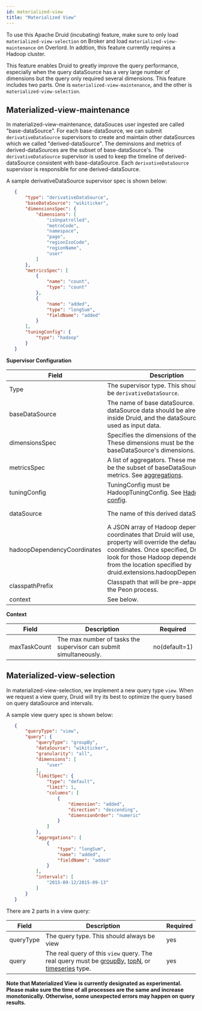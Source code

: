 ```yaml
---
id: materialized-view
title: "Materialized View"
---
```


<!--
  ~ Licensed to the Apache Software Foundation (ASF) under one
  ~ or more contributor license agreements.  See the NOTICE file
  ~ distributed with this work for additional information
  ~ regarding copyright ownership.  The ASF licenses this file
  ~ to you under the Apache License, Version 2.0 (the
  ~ "License"); you may not use this file except in compliance
  ~ with the License.  You may obtain a copy of the License at
  ~
  ~   http://www.apache.org/licenses/LICENSE-2.0
  ~
  ~ Unless required by applicable law or agreed to in writing,
  ~ software distributed under the License is distributed on an
  ~ "AS IS" BASIS, WITHOUT WARRANTIES OR CONDITIONS OF ANY
  ~ KIND, either express or implied.  See the License for the
  ~ specific language governing permissions and limitations
  ~ under the License.
  -->


To use this Apache Druid (incubating) feature, make sure to only load `materialized-view-selection` on Broker and load `materialized-view-maintenance` on Overlord. In addtion, this feature currently requires a Hadoop cluster.

This feature enables Druid to greatly improve the query performance, especially when the query dataSource has a very large number of dimensions but the query only required several dimensions. This feature includes two parts. One is `materialized-view-maintenance`, and the other is `materialized-view-selection`.

## Materialized-view-maintenance
In materialized-view-maintenance, dataSouces user ingested are called "base-dataSource". For each base-dataSource, we can submit `derivativeDataSource` supervisors to create and maintain other dataSources which we called  "derived-dataSource". The deminsions and metrics of derived-dataSources are the subset of base-dataSource's.
The `derivativeDataSource` supervisor is used to keep the timeline of derived-dataSource consistent with base-dataSource. Each `derivativeDataSource` supervisor  is responsible for one derived-dataSource.

A sample derivativeDataSource supervisor spec is shown below:
```json
   {
       "type": "derivativeDataSource",
       "baseDataSource": "wikiticker",
       "dimensionsSpec": {
           "dimensions": [
               "isUnpatrolled",
               "metroCode",
               "namespace",
               "page",
               "regionIsoCode",
               "regionName",
               "user"
           ]
       },
       "metricsSpec": [
           {
               "name": "count",
               "type": "count"
           },
           {
               "name": "added",
               "type": "longSum",
               "fieldName": "added"
           }
       ],
       "tuningConfig": {
           "type": "hadoop"
       }
   }
```

**Supervisor Configuration**

|Field|Description|Required|
|--------|-----------|---------|
|Type	|The supervisor type. This should always be `derivativeDataSource`.|yes|
|baseDataSource	|The name of base dataSource. This dataSource data should be already stored inside Druid, and the dataSource will be used as input data.|yes|
|dimensionsSpec	|Specifies the dimensions of the data. These dimensions must be the subset of baseDataSource's dimensions.|yes|
|metricsSpec	|A list of aggregators. These metrics must be the subset of baseDataSource's metrics. See [aggregations](../../querying/aggregations.md).|yes|
|tuningConfig	|TuningConfig must be HadoopTuningConfig. See [Hadoop tuning config](../../ingestion/hadoop.html#tuningconfig).|yes|
|dataSource	|The name of this derived dataSource. 	|no(default=baseDataSource-hashCode of supervisor)|
|hadoopDependencyCoordinates	|A JSON array of Hadoop dependency coordinates that Druid will use, this property will override the default Hadoop coordinates. Once specified, Druid will look for those Hadoop dependencies from the location specified by druid.extensions.hadoopDependenciesDir	|no|
|classpathPrefix	|Classpath that will be pre-appended for the Peon process.	|no|
|context	|See below.	|no|

**Context**

|Field|Description|Required|
|--------|-----------|---------|
|maxTaskCount |The max number of tasks the supervisor can submit simultaneously.	|no(default=1)|

##  Materialized-view-selection

In materialized-view-selection, we implement a new query type `view`. When we request a view query, Druid will try its best to optimize the query based on query dataSource and intervals.

A sample view query spec is shown below:
```json
   {
       "queryType": "view",
       "query": {
           "queryType": "groupBy",
           "dataSource": "wikiticker",
           "granularity": "all",
           "dimensions": [
               "user"
           ],
           "limitSpec": {
               "type": "default",
               "limit": 1,
               "columns": [
                   {
                       "dimension": "added",
                       "direction": "descending",
                       "dimensionOrder": "numeric"
                   }
               ]
           },
           "aggregations": [
               {
                   "type": "longSum",
                   "name": "added",
                   "fieldName": "added"
               }
           ],
           "intervals": [
               "2015-09-12/2015-09-13"
           ]
       }
   }
```
There are 2 parts in a view query:

|Field|Description|Required|
|--------|-----------|---------|
|queryType	|The query type. This should always be view	|yes|
|query	|The real query of this `view` query. The real query must be [groupBy](../../querying/groupbyquery.md), [topN](../../querying/topnquery.md), or [timeseries](../../querying/timeseriesquery.md) type.|yes|

**Note that Materialized View is currently designated as experimental. Please make sure the time of all processes are the same and increase monotonically. Otherwise, some unexpected errors may happen on query results.**
